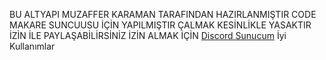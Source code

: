 BU ALTYAPI MUZAFFER KARAMAN TARAFINDAN HAZIRLANMIŞTIR
CODE MAKARE SUNCUUSU İÇİN YAPILMIŞTIR 
ÇALMAK KESİNLİKLE YASAKTIR
İZİN İLE PAYLAŞABİLİRSİNİZ
İZİN ALMAK İÇİN 
[Discord Sunucum](https://discord.gg/DZwGjvnezn)
İyi Kullanımlar
